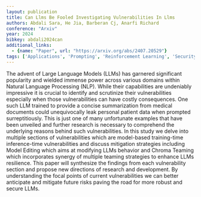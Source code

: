 ```yaml
---
layout: publication
title: Can Llms Be Fooled Investigating Vulnerabilities In Llms
authors: Abdali Sara, He Jia, Barberan Cj, Anarfi Richard
conference: "Arxiv"
year: 2024
bibkey: abdali2024can
additional_links:
  - {name: "Paper", url: "https://arxiv.org/abs/2407.20529"}
tags: ['Applications', 'Prompting', 'Reinforcement Learning', 'Security', 'Training Techniques']
---
```

The advent of Large Language Models (LLMs) has garnered significant popularity and wielded immense power across various domains within Natural Language Processing (NLP). While their capabilities are undeniably impressive it is crucial to identify and scrutinize their vulnerabilities especially when those vulnerabilities can have costly consequences. One such LLM trained to provide a concise summarization from medical documents could unequivocally leak personal patient data when prompted surreptitiously. This is just one of many unfortunate examples that have been unveiled and further research is necessary to comprehend the underlying reasons behind such vulnerabilities. In this study we delve into multiple sections of vulnerabilities which are model-based training-time inference-time vulnerabilities and discuss mitigation strategies including Model Editing which aims at modifying LLMs behavior and Chroma Teaming which incorporates synergy of multiple teaming strategies to enhance LLMs resilience. This paper will synthesize the findings from each vulnerability section and propose new directions of research and development. By understanding the focal points of current vulnerabilities we can better anticipate and mitigate future risks paving the road for more robust and secure LLMs.
